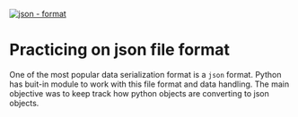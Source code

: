 ﻿[![json - format](https://img.shields.io/static/v1?label=json&message=format&color=orange&logo=json&logoColor=brown)](https://www.json.org/json-en.html)

# Practicing on json file format

One of the most popular data serialization format is a ```json``` format.
Python has buit-in module to work with this file format and data handling.
The main objective was to keep track how python objects are converting to json objects.

